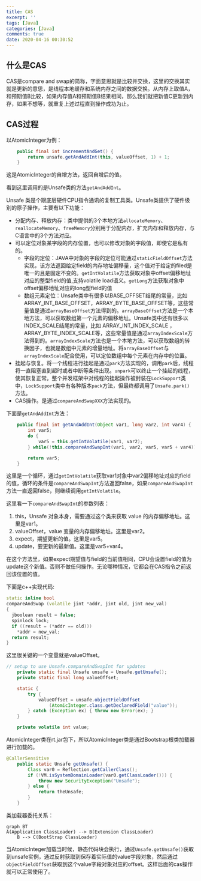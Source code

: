 ```yaml
---
title: CAS
excerpt: ''
tags: [Java]
categories: [Java]
comments: true
date: 2020-04-16 00:30:52
---
```


## 什么是CAS

CAS是compare and swap的简称，字面意思就是比较并交换，这里的交换其实就是更新的意思，是线程本地缓存和系统内存之间的数据交换。从内存上取值A，和预期值B比较，如果内存值A和预期值B结果相同，那么我们就把新值C更新到内存，如果不想等，就重复上述过程直到操作成功为止。

## CAS过程

以AtomicInteger为例：

```java
    public final int incrementAndGet() {
        return unsafe.getAndAddInt(this, valueOffset, 1) + 1;
    }
```

这是AtomicInteger的自增方法，返回自增后的值。

看到这里调用的是Unsafe类的方法`getAndAddInt`。

Unsafe 类是个跟底层硬件CPU指令通讯的复制工具类。Unsafe类提供了硬件级别的原子操作，主要有以下功能：
- 分配内存、释放内存：类中提供的3个本地方法`allocateMemory`、`reallocateMemory`、`freeMemory`分别用于分配内存，扩充内存和释放内存，与C语言中的3个方法对应。
- 可以定位对象某字段的内存位置，也可以修改对象的字段值，即使它是私有的。
  - 字段的定位：JAVA中对象的字段的定位可能通过`staticFieldOffset`方法实现，该方法返回给定field的内存地址偏移量，这个值对于给定的filed是唯一的且是固定不变的。`getIntVolatile`方法获取对象中offset偏移地址对应的整型field的值,支持volatile load语义。`getLong`方法获取对象中offset偏移地址对应的long型field的值
  - 数组元素定位：Unsafe类中有很多以BASE_OFFSET结尾的常量，比如ARRAY_INT_BASE_OFFSET，ARRAY_BYTE_BASE_OFFSET等，这些常量值是通过`arrayBaseOffset`方法得到的。`arrayBaseOffset`方法是一个本地方法，可以获取数组第一个元素的偏移地址。Unsafe类中还有很多以INDEX_SCALE结尾的常量，比如 ARRAY_INT_INDEX_SCALE ， ARRAY_BYTE_INDEX_SCALE等，这些常量值是通过`arrayIndexScale`方法得到的。`arrayIndexScale`方法也是一个本地方法，可以获取数组的转换因子，也就是数组中元素的增量地址。将`arrayBaseOffset`与`arrayIndexScale`配合使用，可以定位数组中每个元素在内存中的位置。
- 挂起与恢复。将一个线程进行挂起是通过`park`方法实现的，调用`park`后，线程将一直阻塞直到超时或者中断等条件出现。`unpark`可以终止一个挂起的线程，使其恢复正常。整个并发框架中对线程的挂起操作被封装在`LockSupport`类中，`LockSupport`类中有各种版本`pack`方法，但最终都调用了`Unsafe.park()`方法。
- CAS操作。是通过`compareAndSwapXXX`方法实现的。



下面是`getAndAddInt`方法：
```java
    public final int getAndAddInt(Object var1, long var2, int var4) {
        int var5;
        do {
            var5 = this.getIntVolatile(var1, var2);
        } while(!this.compareAndSwapInt(var1, var2, var5, var5 + var4));

        return var5;
    }
```
这里是一个循环，通过`getIntVolatile`获取var1对象中var2偏移地址对应的field的值，循环的条件是`compareAndSwapInt`方法返回false，如果`compareAndSwapInt`方法一直返回false，则继续调用`getIntVolatile`。

这里看一下`compareAndSwapInt`的参数列表：
1. this，Unsafe 对象本身，需要通过这个类来获取 value 的内存偏移地址。这里是var1。
2. valueOffset，value 变量的内存偏移地址。这里是var2。
3. expect，期望更新的值。这里是var5。
4. update，要更新的最新值。这里是var5+var4。

在这个方法里，如果expect期望值与field的当前值相同，CPU会设置field的值为update这个新值。否则不做任何操作。无论哪种情况，它都会在CAS指令之前返回该位置的值。

下面是c++实现代码:

```cpp
static inline bool
compareAndSwap (volatile jint *addr, jint old, jint new_val)
{
  jboolean result = false;
  spinlock lock;
  if ((result = (*addr == old)))
    *addr = new_val;
  return result;
}
```

这里很关键的一个变量就是valueOffset。

```java
// setup to use Unsafe.compareAndSwapInt for updates
    private static final Unsafe unsafe = Unsafe.getUnsafe();
    private static final long valueOffset;

    static {
        try {
            valueOffset = unsafe.objectFieldOffset
                (AtomicInteger.class.getDeclaredField("value"));
        } catch (Exception ex) { throw new Error(ex); }
    }

    private volatile int value;
```

AtomicInteger类在rt.jar包下，所以AtomicInteger类是通过Bootstrap根类加载器进行加载的。

```java
@CallerSensitive
    public static Unsafe getUnsafe() {
        Class var0 = Reflection.getCallerClass();
        if (!VM.isSystemDomainLoader(var0.getClassLoader())) {
            throw new SecurityException("Unsafe");
        } else {
            return theUnsafe;
        }
    }
```

类加载器委托关系：
```mermaid
graph BT
A(Application ClassLoader) --> B(Extension ClassLoader)
    B --> C(BootStrap ClassLoader)
```

当AtomicInteger加载当时候，静态代码块会执行，通过`Unsafe.getUnsafe()`获取到unsafe实例，通过反射获取到保存着实际值的value字段对象，然后通过`objectFieldOffset`获取到这个value字段对象对应的offset。这样后面的cas操作就可以正常使用了。